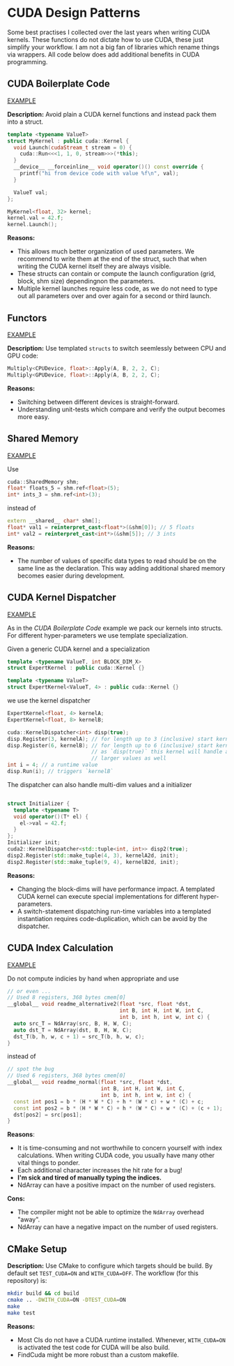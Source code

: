 # CUDA Design Patterns

Some best practises I collected over the last years when writing CUDA kernels. These functions
do not dictate how to use CUDA, these just simplify your workflow. I am not a big fan of libraries which rename things via wrappers. All code below does add additional benefits in CUDA programming.

## CUDA Boilerplate Code

[EXAMPLE](./src/multiply/multiply_gpu.cu)

**Description:**
Avoid plain a CUDA kernel functions and instead pack them into a struct.


```cpp
template <typename ValueT>
struct MyKernel : public cuda::Kernel {
  void Launch(cudaStream_t stream = 0) {
    cuda::Run<<<1, 1, 0, stream>>>(*this);
  }
  __device__ __forceinline__ void operator()() const override {
    printf("hi from device code with value %f\n", val);
  }

  ValueT val;
};

MyKernel<float, 32> kernel;
kernel.val = 42.f;
kernel.Launch();
```

**Reasons:**

- This allows much better organization of used parameters. We recommend
to write them at the end of the struct, such that when writing the CUDA kernel itself
they are always visible.
- These structs can contain or compute the launch configuration (grid, block, shm size) dependingnon the parameters.
- Multiple kernel launches require less code, as we do not need to type out all parameters over and over again for a second or third launch.


## Functors

[EXAMPLE](./src/multiply.cc)

**Description:**
Use templated `structs` to switch seemlessly between CPU and GPU code:

```cpp
Multiply<CPUDevice, float>::Apply(A, B, 2, 2, C);
Multiply<GPUDevice, float>::Apply(A, B, 2, 2, C);
```

**Reasons:**

- Switching between different devices is straight-forward.
- Understanding unit-tests which compare and verify the output becomes more easy.

## Shared Memory

[EXAMPLE](./src/sharedmemory.cu)

Use

```cpp
cuda::SharedMemory shm;
float* floats_5 = shm.ref<float>(5);
int* ints_3 = shm.ref<int>(3);
```

instead of

```cpp
extern __shared__ char* shm[];
float* val1 = reinterpret_cast<float*>(&shm[0]); // 5 floats
int* val2 = reinterpret_cast<int*>(&shm[5]); // 3 ints
```


**Reasons:**

- The number of values of specific data types to read should be on the same line as the declaration. This way adding additional shared memory becomes easier during development. 

## CUDA Kernel Dispatcher

[EXAMPLE](./src/tune.cu)

As in the *CUDA Boilerplate Code* example we pack our kernels into structs. For different hyper-parameters we use template specialization.

Given a generic CUDA kernel and a specialization

```cpp
template <typename ValueT, int BLOCK_DIM_X>
struct ExpertKernel : public cuda::Kernel {}

template <typename ValueT>
struct ExpertKernel<ValueT, 4> : public cuda::Kernel {}
```

we use the kernel dispatcher

```cpp
ExpertKernel<float, 4> kernelA;
ExpertKernel<float, 8> kernelB;

cuda::KernelDispatcher<int> disp(true);
disp.Register(3, kernelA); // for length up to 3 (inclusive) start kernelA
disp.Register(6, kernelB); // for length up to 6 (inclusive) start kernelB
                           // as `disp(true)` this kernel will handle all
                           // larger values as well
int i = 4; // a runtime value
disp.Run(i); // triggers `kernelB`
```

The dispatcher can also handle multi-dim values and a initializer

```cpp

struct Initializer {
  template <typename T>
  void operator()(T* el) {
    el->val = 42.f;
  }
};
Initializer init;
cuda2::KernelDispatcher<std::tuple<int, int>> disp2(true);
disp2.Register(std::make_tuple(4, 3), kernelA2d, init);
disp2.Register(std::make_tuple(9, 4), kernelB2d, init);
```

**Reasons:**

- Changing the block-dims will have performance impact. A templated CUDA kernel can execute special implementations for different hyper-parameters.
- A switch-statement dispatching run-time variables into a templated instantiation requires code-duplication, which can be avoid by the dispatcher.

## CUDA Index Calculation

[EXAMPLE](./src/deprecated_examples.cu)

Do not compute indicies by hand when appropriate and use

```cpp
// or even ...
// Used 8 registers, 368 bytes cmem[0]
__global__ void readme_alternative2(float *src, float *dst,
                                    int B, int H, int W, int C,
                                    int b, int h, int w, int c) {
  auto src_T = NdArray(src, B, H, W, C);
  auto dst_T = NdArray(dst, B, H, W, C);
  dst_T(b, h, w, c + 1) = src_T(b, h, w, c);
}
```

instead of

```cpp
// spot the bug
// Used 6 registers, 368 bytes cmem[0]
__global__ void readme_normal(float *src, float *dst,
                              int B, int H, int W, int C,
                              int b, int h, int w, int c) {
  const int pos1 = b * (H * W * C) + h * (W * c) + w * (C) + c;
  const int pos2 = b * (H * W * C) + h * (W * C) + w * (C) + (c + 1);
  dst[pos2] = src[pos1];
}
```

**Reasons**:

- It is time-consuming and not worthwhile to concern yourself with index calculations. When writing CUDA code, you usually have many other vital things to ponder.
- Each additional character increases the hit rate for a bug!
- **I'm sick and tired of manually typing the indices.**
- NdArray can have a positive impact on the number of used registers.

**Cons:**

- The compiler might not be able to optimize the `NdArray` overhead "away".
- NdArray can have a negative impact on the number of used registers.

## CMake Setup

**Description:**
Use CMake to configure which targets should be build. By default set `TEST_CUDA=ON` and `WITH_CUDA=OFF`.
The workflow (for this repository) is:
```bash
mkdir build && cd build
cmake .. -DWITH_CUDA=ON -DTEST_CUDA=ON
make
make test
```

**Reasons:**

-  Most CIs do not have a CUDA runtime installed. Whenever, `WITH_CUDA=ON` is activated the test code for CUDA will be also build.
-  FindCuda might be more robust than a custom makefile.

